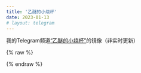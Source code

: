 ```yaml
---
title: '乙醚的小烧杯'
date: 2023-01-13
# layout: telegram
---
```


我的Telegram频道[“乙醚的小烧杯”](https://t.me/ethersdaily)的镜像（非实时更新）

{% raw %}
<!-- Import Libraries -->
<link rel="stylesheet" href="https://unpkg.com/tg-blog/dist/style.css">

<!-- Styles & Patches -->
<style>
    #tg-blog-app { font-family: Avenir, Helvetica, Arial, sans-serif }

    /* Fix: Override img max-width: 100% set in layout.styl */
    #tg-blog-app img { max-width: unset; }

    /* Fix: overflow-x: hidden breaks infinite scroll */
    .container { overflow-x: unset !important; }
    body { overflow-x: unset !important; }
</style>

<!-- Template setup (Paste your data url here) -->
<div id="tg-blog-app">
    <tg-blog posts-url="https://tg.1mether.me/posts.json"></tg-blog>
</div>

<!-- Vue js setup -->
<script>
var app = Vue.createApp().component("tg-blog", TgBlog.TgBlog)
app.mount('#tg-blog-app')

// Destroy app when page switched
var interval = setInterval(() => {
    if (!document.getElementById('tg-blog-app')) 
    {
        app.unmount()
        clearInterval(interval)
    }
}, 1000)
</script>
{% endraw %}